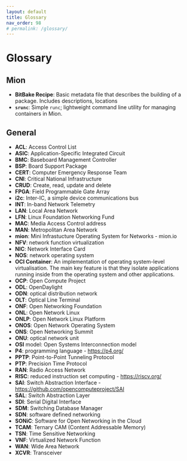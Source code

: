 ```yaml
---
layout: default
title: Glossary
nav_order: 98
# permalink: /glossary/
---
```


Glossary
========

Mion
---------
* __BitBake Recipe__: Basic metadata file that describes the building of a package. Includes descriptions, locations
* __`srunc`__: Simple `runc`; lightweight command line utility for managing containers in Mion.


General
-------
* __ACL__:	Access Control List
* __ASIC__: Application-Specific Integrated Circuit
* __BMC__:	Baseboard Management Controller
* __BSP__:	Board Support Package
* __CERT__: Computer Emergency Response Team
* __CNI__:	Critical National Infrastructure
* __CRUD__: Create, read, update and delete
* __FPGA__: Field Programmable Gate Array
* __i2c__:	Inter-IC, a simple device communications bus
* __INT__:	In-band Network Telemetry
* __LAN__:	Local Area Network
* __LFN__:	Linux Foundation Networking Fund
* __MAC__:	Media Access Control address
* __MAN__:	Metropolitan Area Network
* __mion__: Mini Infrastucture Operating System for Networks - mion.io
* __NFV__:	network function virtualization
* __NIC__:	Network Interface Card
* __NOS__:	network operating system
* __OCI Container__: An implementation of operating system-level virtualisation. The main key feature is that they
isolate applications running inside from the operating system and other applications.
* __OCP__:	Open Compute Project
* __ODL__:	OpenDaylight
* __ODN__:	optical distribution network
* __OLT__:	Optical Line Terminal
* __ONF__:	Open Networking Foundation
* __ONL__:	Open Network Linux
* __ONLP__: Open Network Linux Platform
* __ONOS__: Open Network Operating System
* __ONS__:	Open Networking Summit
* __ONU__:	optical network unit
* __OSI__ model:	Open Systems Interconnection model
* __P4__: programming language - https://p4.org/
* __PPTP__:	Point-to-Point Tunneling Protocol
* __PTP__:	Precision Time Protocol
* __RAN__:	Radio Access Network
* __RISC__: reduced instruction set computing - https://riscv.org/
* __SAI__:	Switch Abstraction Interface - https://github.com/opencomputeproject/SAI
* __SAL__:	Switch Abstraction Layer
* __SDI__:	Serial Digital Interface
* __SDM__:	Switching Database Manager
* __SDN__:	software defined networking
* __SONiC__: Software for Open Networking in the Cloud
* __TCAM__: Ternary CAM (Content Addressable Memory)
* __TSN__:	Time Sensitive Networking
* __VNF__:	Virtualized Network Function
* __WAN__:	Wide Area Network
* __XCVR__: Transceiver
